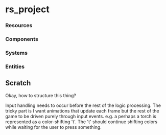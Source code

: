 
# rs\_project

### Resources
### Components
### Systems
### Entities

## Scratch

Okay, how to structure this thing?

Input handling needs to occur before the rest of the logic processing. The tricky part is I want animations that update each frame but the rest of the game to be driven purely through input events. e.g. a perhaps a torch is represented as a color-shifting 't'. The 't' should continue shifting colors while waiting for the user to press something.
